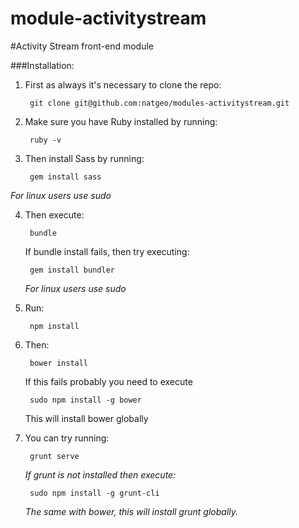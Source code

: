 module-activitystream
=====================

#Activity Stream front-end module

###Installation:

1. First as always it's necessary to clone the repo:
         
        git clone git@github.com:natgeo/modules-activitystream.git

2. Make sure you have Ruby installed by running:

        ruby -v

3. Then install Sass by running: 

        gem install sass 
     

*For linux users use sudo*

4. Then execute:

        bundle 
     If bundle install fails, then try executing: 
     
        gem install bundler
    
    *For linux users use sudo*

5. Run: 

        npm install

6. Then: 

        bower install  
     
     If this fails probably you need to execute 
     
        sudo npm install -g bower 
     
     This will install bower globally

7. You can try running: 

        grunt serve 
     
     *If grunt is not installed then execute:*
     
        sudo npm install -g grunt-cli
     
     *The same with bower, this will install grunt globally.*
